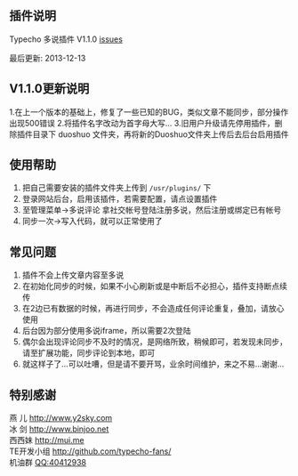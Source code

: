 ## 插件说明 ##

Typecho 多说插件 V1.1.0 [issues](https://github.com/rakiy/typecho-duoshuo/issues)   

最后更新: 2013-12-13

## V1.1.0更新说明 ##

 1.在上一个版本的基础上，修复了一些已知的BUG，类似文章不能同步，部分操作出现500错误
 2.将插件名字改动为首字母大写...
 3.旧用户升级请先停用插件，删除插件目录下 duoshuo 文件夹，再将新的Duoshuo文件夹上传后去后台启用插件

## 使用帮助 ##

 1. 把自己需要安装的插件文件夹上传到 `/usr/plugins/` 下
 2. 登录网站后台，启用该插件，若需要配置，请点设置插件
 3. 至管理菜单->多说评论 拿社交帐号登陆注册多说，然后注册或绑定已有帐号
 4. 同步一次->写入代码，就可以正常使用了
 
## 常见问题 ##

 1. 插件不会上传文章内容至多说
 2. 在初始化同步的时候，如果不小心刷新或是中断后不必担心，插件支持断点续传
 3. 在2边已有数据的时候，再进行同步，不会造成任何评论重复，叠加，请放心使用
 4. 后台因为部分使用多说iframe，所以需要2次登陆
 5. 偶尔会出现评论同步不及时的情况，是网络所致，稍候即可，若发现未同步，请至扩展功能，同步评论到本地，即可
 6. 就这样子了...可以吐嘈，但是请不要开骂，业余时间维护，来之不易...谢谢...
 
## 特别感谢 ##
 
  燕  儿		<http://www.y2sky.com>   
  冰  剑		<http://www.binjoo.net>   
  西西妹		<http://mui.me>   
  TE开发小组	<http://github.com/typecho-fans/>   
  机油群		[QQ:40412938](http://shang.qq.com/wpa/qunwpa?idkey=a5a8afedf099e18ddf9b530db9217251e39001d52aace42888bf470d9b6cb86a "现在好像叫肥皂群")